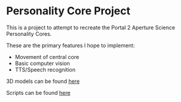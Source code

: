 # Personality Core Project
This is a project to attempt to recreate the Portal 2 Aperture Science Personality Cores.

These are the primary features I hope to implement:
- Movement of central core
- Basic computer vision
- TTS/Speech recognition


3D models can be found [here](./Models)

Scripts can be found [here](./Scripts)